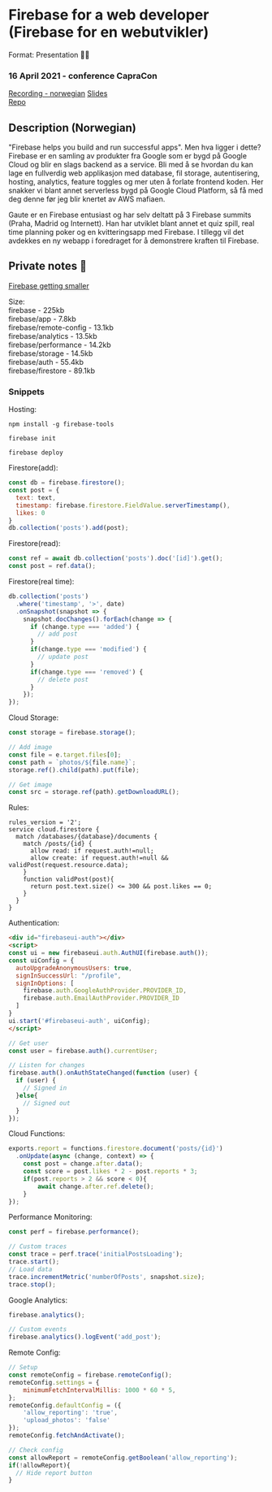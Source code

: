 # Firebase for a web developer (Firebase for en webutvikler)
Format: Presentation 👨‍🏫

### 16 April 2021 - conference CapraCon
[Recording - norwegian](https://www.youtube.com/watch?v=KfhNnRVk3KA&ab_channel=CapraConsulting)
[Slides](https://docs.google.com/presentation/d/1xlCC0iLlPjif_CNc7bIqZ6DWQ4jnqg_pUbZc1G6wHxg/edit?usp=sharing)  
[Repo](https://github.com/gautemo/fama)

## Description (Norwegian)
"Firebase helps you build and run successful apps". Men hva ligger i dette? Firebase er en samling av produkter fra Google som er bygd på Google Cloud og blir en slags backend as a service. Bli med å se hvordan du kan lage en fullverdig web applikasjon med database, fil storage, autentisering, hosting, analytics, feature toggles og mer uten å forlate frontend koden. Her snakker vi blant annet serverless bygd på Google Cloud Platform, så få med deg denne før jeg blir knertet av AWS mafiaen.

Gaute er en Firebase entusiast og har selv deltatt på 3 Firebase summits (Praha, Madrid og Internett). Han har utviklet blant annet et quiz spill, real time planning poker og en kvitteringsapp med Firebase. I tillegg vil det avdekkes en ny webapp i foredraget for å demonstrere kraften til Firebase.

## Private notes 🤫
[Firebase getting smaller](https://modularfirebase.web.app/)

Size:  
firebase - 225kb  
firebase/app - 7.8kb  
firebase/remote-config - 13.1kb  
firebase/analytics - 13.5kb  
firebase/performance - 14.2kb  
firebase/storage - 14.5kb  
firebase/auth - 55.4kb  
firebase/firestore - 89.1kb  

### Snippets
Hosting:
```
npm install -g firebase-tools

firebase init

firebase deploy
```
Firestore(add):
```js
const db = firebase.firestore();
const post = {
  text: text,
  timestamp: firebase.firestore.FieldValue.serverTimestamp(),
  likes: 0
}
db.collection('posts').add(post);
```

Firestore(read):
```js
const ref = await db.collection('posts').doc('[id]').get();
const post = ref.data();
```

Firestore(real time):
```js
db.collection('posts')
  .where('timestamp', '>', date)
  .onSnapshot(snapshot => {
    snapshot.docChanges().forEach(change => {
      if (change.type === 'added') {
        // add post
      }
      if(change.type === 'modified') {
        // update post
      }
      if(change.type === 'removed') {
        // delete post
      }
    });
});
```

Cloud Storage:
```js
const storage = firebase.storage();

// Add image
const file = e.target.files[0];
const path = `photos/${file.name}`;
storage.ref().child(path).put(file);

// Get image
const src = storage.ref(path).getDownloadURL();
```

Rules:
```rules
rules_version = '2';
service cloud.firestore {
  match /databases/{database}/documents {
    match /posts/{id} {
      allow read: if request.auth!=null;
      allow create: if request.auth!=null && validPost(request.resource.data);
    }
    function validPost(post){
      return post.text.size() <= 300 && post.likes == 0;
    }
  }
}
```

Authentication:
```html
<div id="firebaseui-auth"></div>
<script>
const ui = new firebaseui.auth.AuthUI(firebase.auth());
const uiConfig = {
  autoUpgradeAnonymousUsers: true,
  signInSuccessUrl: "/profile",
  signInOptions: [
    firebase.auth.GoogleAuthProvider.PROVIDER_ID,
    firebase.auth.EmailAuthProvider.PROVIDER_ID
  ]
}
ui.start('#firebaseui-auth', uiConfig);
</script>
```

```js
// Get user
const user = firebase.auth().currentUser;

// Listen for changes
firebase.auth().onAuthStateChanged(function (user) {
  if (user) {
    // Signed in
  }else{
    // Signed out
  }
});
```

Cloud Functions:
```js
exports.report = functions.firestore.document('posts/{id}')
  .onUpdate(async (change, context) => {
    const post = change.after.data();
    const score = post.likes * 2 - post.reports * 3;
    if(post.reports > 2 && score < 0){
        await change.after.ref.delete();
    }
});
```

Performance Monitoring:
```js
const perf = firebase.performance();

// Custom traces
const trace = perf.trace('initialPostsLoading');
trace.start();
// Load data
trace.incrementMetric('numberOfPosts', snapshot.size);
trace.stop();
```

Google Analytics:
```js
firebase.analytics();

// Custom events
firebase.analytics().logEvent('add_post');
```

Remote Config:
```js
// Setup
const remoteConfig = firebase.remoteConfig();
remoteConfig.settings = {
    minimumFetchIntervalMillis: 1000 * 60 * 5,
};
remoteConfig.defaultConfig = ({
    'allow_reporting': 'true',
    'upload_photos': 'false'
});
remoteConfig.fetchAndActivate();

// Check config
const allowReport = remoteConfig.getBoolean('allow_reporting');
if(!allowReport){
  // Hide report button
}
```